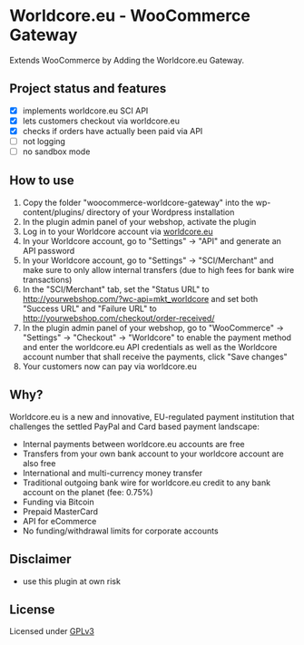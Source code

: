# Worldcore.eu - WooCommerce Gateway
Extends WooCommerce by Adding the Worldcore.eu Gateway.

## Project status and features
- [x] implements worldcore.eu SCI API
- [x] lets customers checkout via worldcore.eu
- [x] checks if orders have actually been paid via API
- [ ] not logging
- [ ] no sandbox mode

## How to use
1. Copy the folder "woocommerce-worldcore-gateway" into the wp-content/plugins/ directory of your Wordpress installation
2. In the plugin admin panel of your webshop, activate the plugin
2. Log in to your Worldcore account via [worldcore.eu](https://worldcore.eu)
3. In your Worldcore account, go to "Settings" -> "API" and generate an API password
4. In your Worldcore account, go to "Settings" -> "SCI/Merchant" and make sure to only allow internal transfers (due to high fees for bank wire transactions)
5. In the "SCI/Merchant" tab, set the "Status URL" to http://yourwebshop.com/?wc-api=mkt_worldcore and set both "Success URL" and "Failure URL" to http://yourwebshop.com/checkout/order-received/
6. In the plugin admin panel of your webshop, go to "WooCommerce" -> "Settings" -> "Checkout" -> "Worldcore" to enable the payment method and enter the worldcore.eu API credentials as well as the Worldcore account number that shall receive the payments, click "Save changes"
7. Your customers now can pay via worldcore.eu

## Why?
Worldcore.eu is a new and innovative, EU-regulated payment institution that challenges the settled PayPal and Card based payment landscape:
- Internal payments between worldcore.eu accounts are free
- Transfers from your own bank account to your worldcore account are also free
- International and multi-currency money transfer
- Traditional outgoing bank wire for worldcore.eu credit to any bank account on the planet (fee: 0.75%)
- Funding via Bitcoin
- Prepaid MasterCard
- API for eCommerce
- No funding/withdrawal limits for corporate accounts

## Disclaimer
- use this plugin at own risk

## License
Licensed under [GPLv3](http://www.gnu.org/licenses/gpl-3.0.html)